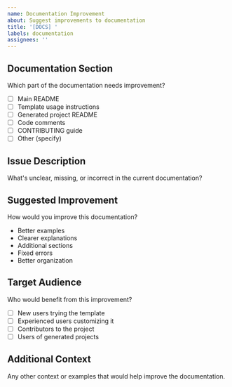 ```yaml
---
name: Documentation Improvement
about: Suggest improvements to documentation
title: '[DOCS] '
labels: documentation
assignees: ''
---
```


## Documentation Section
Which part of the documentation needs improvement?
- [ ] Main README
- [ ] Template usage instructions
- [ ] Generated project README
- [ ] Code comments
- [ ] CONTRIBUTING guide
- [ ] Other (specify)

## Issue Description
What's unclear, missing, or incorrect in the current documentation?

## Suggested Improvement
How would you improve this documentation?
- Better examples
- Clearer explanations
- Additional sections
- Fixed errors
- Better organization

## Target Audience
Who would benefit from this improvement?
- [ ] New users trying the template
- [ ] Experienced users customizing it
- [ ] Contributors to the project
- [ ] Users of generated projects

## Additional Context
Any other context or examples that would help improve the documentation.
